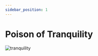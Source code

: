 ```yaml
---
sidebar_position: 1
---
```


# Poison of Tranquility

![tranquility](https://vwiki.valorserver.com/api/item/picture/poison%20of%20tranquility)
